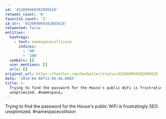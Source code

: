 ```yaml
---
id: '452099969382895618'
retweet_count: '0'
favorite_count: '2'
id_str: '452099969382895618'
retweeted: false
entities:
  hashtags:
    - text: namespacecollision
      indices:
        - '90'
        - '109'
  symbols: []
  user_mentions: []
  urls: []
original_url: https://twitter.com/benbalter/status/452099969382895618
date: '2014-04-04T15:06:46.000Z'
title: >-
  Trying to find the password for the House's public WiFi is frustratingly SEO
  unoptimized. #namespace…
---
```


Trying to find the password for the House's public WiFi is frustratingly SEO unoptimized. #namespacecollision